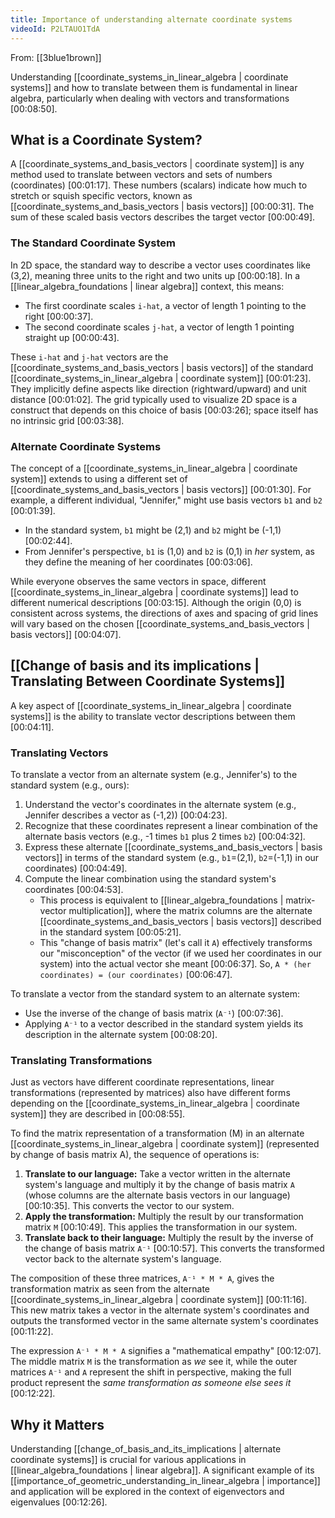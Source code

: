 ```yaml
---
title: Importance of understanding alternate coordinate systems
videoId: P2LTAUO1TdA
---
```


From: [[3blue1brown]] <br/> 

Understanding [[coordinate_systems_in_linear_algebra | coordinate systems]] and how to translate between them is fundamental in linear algebra, particularly when dealing with vectors and transformations <a class="yt-timestamp" data-t="00:08:50">[00:08:50]</a>.

## What is a Coordinate System?

A [[coordinate_systems_and_basis_vectors | coordinate system]] is any method used to translate between vectors and sets of numbers (coordinates) <a class="yt-timestamp" data-t="00:01:17">[00:01:17]</a>. These numbers (scalars) indicate how much to stretch or squish specific vectors, known as [[coordinate_systems_and_basis_vectors | basis vectors]] <a class="yt-timestamp" data-t="00:00:31">[00:00:31]</a>. The sum of these scaled basis vectors describes the target vector <a class="yt-timestamp" data-t="00:00:49">[00:00:49]</a>.

### The Standard Coordinate System
In 2D space, the standard way to describe a vector uses coordinates like (3,2), meaning three units to the right and two units up <a class="yt-timestamp" data-t="00:00:18">[00:00:18]</a>. In a [[linear_algebra_foundations | linear algebra]] context, this means:
*   The first coordinate scales `i-hat`, a vector of length 1 pointing to the right <a class="yt-timestamp" data-t="00:00:37">[00:00:37]</a>.
*   The second coordinate scales `j-hat`, a vector of length 1 pointing straight up <a class="yt-timestamp" data-t="00:00:43">[00:00:43]</a>.

These `i-hat` and `j-hat` vectors are the [[coordinate_systems_and_basis_vectors | basis vectors]] of the standard [[coordinate_systems_in_linear_algebra | coordinate system]] <a class="yt-timestamp" data-t="00:01:23">[00:01:23]</a>. They implicitly define aspects like direction (rightward/upward) and unit distance <a class="yt-timestamp" data-t="00:01:02">[00:01:02]</a>. The grid typically used to visualize 2D space is a construct that depends on this choice of basis <a class="yt-timestamp" data-t="00:03:26">[00:03:26]</a>; space itself has no intrinsic grid <a class="yt-timestamp" data-t="00:03:38">[00:03:38]</a>.

### Alternate Coordinate Systems
The concept of a [[coordinate_systems_in_linear_algebra | coordinate system]] extends to using a different set of [[coordinate_systems_and_basis_vectors | basis vectors]] <a class="yt-timestamp" data-t="00:01:30">[00:01:30]</a>. For example, a different individual, "Jennifer," might use basis vectors `b1` and `b2` <a class="yt-timestamp" data-t="00:01:39">[00:01:39]</a>.
*   In the standard system, `b1` might be (2,1) and `b2` might be (-1,1) <a class="yt-timestamp" data-t="00:02:44">[00:02:44]</a>.
*   From Jennifer's perspective, `b1` is (1,0) and `b2` is (0,1) in *her* system, as they define the meaning of her coordinates <a class="yt-timestamp" data-t="00:02:59">[00:03:06]</a>.

While everyone observes the same vectors in space, different [[coordinate_systems_in_linear_algebra | coordinate systems]] lead to different numerical descriptions <a class="yt-timestamp" data-t="00:03:15">[00:03:15]</a>. Although the origin (0,0) is consistent across systems, the directions of axes and spacing of grid lines will vary based on the chosen [[coordinate_systems_and_basis_vectors | basis vectors]] <a class="yt-timestamp" data-t="00:03:53">[00:04:07]</a>.

## [[Change of basis and its implications | Translating Between Coordinate Systems]]

A key aspect of [[coordinate_systems_in_linear_algebra | coordinate systems]] is the ability to translate vector descriptions between them <a class="yt-timestamp" data-t="00:04:11">[00:04:11]</a>.

### Translating Vectors
To translate a vector from an alternate system (e.g., Jennifer's) to the standard system (e.g., ours):
1.  Understand the vector's coordinates in the alternate system (e.g., Jennifer describes a vector as (-1,2)) <a class="yt-timestamp" data-t="00:04:18">[00:04:23]</a>.
2.  Recognize that these coordinates represent a linear combination of the alternate basis vectors (e.g., -1 times `b1` plus 2 times `b2`) <a class="yt-timestamp" data-t="00:04:29">[00:04:32]</a>.
3.  Express these alternate [[coordinate_systems_and_basis_vectors | basis vectors]] in terms of the standard system (e.g., `b1`=(2,1), `b2`=(-1,1) in our coordinates) <a class="yt-timestamp" data-t="00:04:39">[00:04:49]</a>.
4.  Compute the linear combination using the standard system's coordinates <a class="yt-timestamp" data-t="00:04:49">[00:04:53]</a>.
    *   This process is equivalent to [[linear_algebra_foundations | matrix-vector multiplication]], where the matrix columns are the alternate [[coordinate_systems_and_basis_vectors | basis vectors]] described in the standard system <a class="yt-timestamp" data-t="00:05:12">[00:05:21]</a>.
    *   This "change of basis matrix" (let's call it `A`) effectively transforms our "misconception" of the vector (if we used her coordinates in our system) into the actual vector she meant <a class="yt-timestamp" data-t="00:06:33">[00:06:37]</a>. So, `A * (her coordinates) = (our coordinates)` <a class="yt-timestamp" data-t="00:06:44">[00:06:47]</a>.

To translate a vector from the standard system to an alternate system:
*   Use the inverse of the change of basis matrix (`A⁻¹`) <a class="yt-timestamp" data-t="00:07:32">[00:07:36]</a>.
*   Applying `A⁻¹` to a vector described in the standard system yields its description in the alternate system <a class="yt-timestamp" data-t="00:08:11">[00:08:20]</a>.

### Translating Transformations
Just as vectors have different coordinate representations, linear transformations (represented by matrices) also have different forms depending on the [[coordinate_systems_in_linear_algebra | coordinate system]] they are described in <a class="yt-timestamp" data-t="00:08:50">[00:08:55]</a>.

To find the matrix representation of a transformation (M) in an alternate [[coordinate_systems_in_linear_algebra | coordinate system]] (represented by change of basis matrix A), the sequence of operations is:
1.  **Translate to our language:** Take a vector written in the alternate system's language and multiply it by the change of basis matrix `A` (whose columns are the alternate basis vectors in our language) <a class="yt-timestamp" data-t="00:10:23">[00:10:35]</a>. This converts the vector to our system.
2.  **Apply the transformation:** Multiply the result by our transformation matrix `M` <a class="yt-timestamp" data-t="00:10:43">[00:10:49]</a>. This applies the transformation in our system.
3.  **Translate back to their language:** Multiply the result by the inverse of the change of basis matrix `A⁻¹` <a class="yt-timestamp" data-t="00:10:53">[00:10:57]</a>. This converts the transformed vector back to the alternate system's language.

The composition of these three matrices, `A⁻¹ * M * A`, gives the transformation matrix as seen from the alternate [[coordinate_systems_in_linear_algebra | coordinate system]] <a class="yt-timestamp" data-t="00:11:04">[00:11:16]</a>. This new matrix takes a vector in the alternate system's coordinates and outputs the transformed vector in the same alternate system's coordinates <a class="yt-timestamp" data-t="00:11:19">[00:11:22]</a>.

The expression `A⁻¹ * M * A` signifies a "mathematical empathy" <a class="yt-timestamp" data-t="00:12:03">[00:12:07]</a>. The middle matrix `M` is the transformation as *we* see it, while the outer matrices `A⁻¹` and `A` represent the shift in perspective, making the full product represent the *same transformation as someone else sees it* <a class="yt-timestamp" data-t="00:12:07">[00:12:22]</a>.

## Why it Matters
Understanding [[change_of_basis_and_its_implications | alternate coordinate systems]] is crucial for various applications in [[linear_algebra_foundations | linear algebra]]. A significant example of its [[importance_of_geometric_understanding_in_linear_algebra | importance]] and application will be explored in the context of eigenvectors and eigenvalues <a class="yt-timestamp" data-t="00:12:22">[00:12:26]</a>.